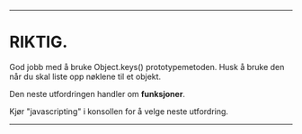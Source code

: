---

# RIKTIG.

God jobb med å bruke Object.keys() prototypemetoden. Husk å bruke den når du skal liste opp nøklene til et objekt.

Den neste utfordringen handler om **funksjoner**.

Kjør "javascripting" i konsollen for å velge neste utfordring.

---